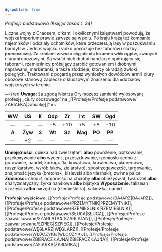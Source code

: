 ```yaml
---
dg-publish: true
---
```

*Profesja podstawowa (Księga zasad s. 34)*

Liczne wojny z Chaosem, orkami i okolicznymi księstwami powodują, że wojska Imperium prawie zawsze są w polu. Po kraju krążą też kompanie najemników i oddziały ochotników, które przeczesują łasy w poszukiwaniu bandytów. Jednak wojsko rzadko podróżuje bez taborów i służby pomocniczej. Za armiami zawsze ciągnie się kolumna włóczęgów, zwanych ciurami obozowymi. Są wśród nich drobni handlarze opiekujący się taborami, rzemieślnicy próbujący zarobić gotowaniem i drobnymi naprawami, markietanki, a także złodzieje, którzy okradają zwłoki poległych. Traktowani z pogardą przez wyniosłych dowódców armii, ciury obozowe stanowią zaplecze o kluczowym znaczeniu dla oddziałów wojskowych w terenie.

~={red}**Uwaga:** Za zgodą Mistrza Gry możesz zamienić wylosowaną profesję „ciury obozowego” na „[[Profesje/Profesje podstawowe/ŻABIARKA\|żabiarkę]]”.=~

|  WW   |   US    |   K   |  Odp   |   Zr   |   Int   |   SW   |  Ogd   |
|:-----:|:-------:|:-----:|:------:|:------:|:-------:|:------:|:------:|
|   —   |    —    |   —   |   +5   |  +10   |   +5    |   +5   |  +10   |
| **A** | **Żyw** | **S** | **Wt** | **Sz** | **Mag** | **PO** | **PP** |
|   —   |   +2    |   —   |   —    |   —    |    —    |   —    |   —    |
**Umiejętności**: opieka nad zwierzętami **albo** powożenie, plotkowanie, przekonywanie **albo** wycena, przeszukiwanie, rzemiosło (jedno z: gotowanie, handel, kartografia, kowalstwo, krawiectwo, płatnerstwo, rusznikarstwo, wyrób łuków, zielarstwo), spostrzegawczość, targowanie, znajomość języka (bretoński, kislevski albo tileański), zwinne palce
**Zdolności**: chodu!, odporność na choroby **albo** obieżyświat, twardziel **albo** charyzmatyczny, żyłka handlowa **albo** bijatyka
**Wyposażenie:** talizman szczęścia **albo** narzędzia (rzemieślnika), sakiewka, namiot

**Profesje wyjściowe:** [[Profesje/Profesje podstawowe/BAJARZ\|BAJARZ]], [[Profesje/Profesje podstawowe/PRZEMYTNIK\|PRZEMYTNIK]], [[Profesje/Profesje podstawowe/RZEMIEŚLNIK\|RZEMIEŚLNIK]], [[Profesje/Profesje podstawowe/SŁUGA\|SŁUGA]], [[Profesje/Profesje zaawansowane/SZARLATAN\|SZARLATAN]], [[Profesje/Profesje zaawansowane/SZPIEG\|SZPIEG]], [[Profesje/Profesje podstawowe/WĘGLARZ\|WĘGLARZ]], [[Profesje/Profesje podstawowe/WŁÓCZYKIJ\|WŁÓCZYKIJ]], [[Profesje/Profesje podstawowe/ZBIERACZ ŁAJNA\|ZBIERACZ ŁAJNA]], [[Profesje/Profesje podstawowe/ŻABIARKA\|ŻABIARKA]]
